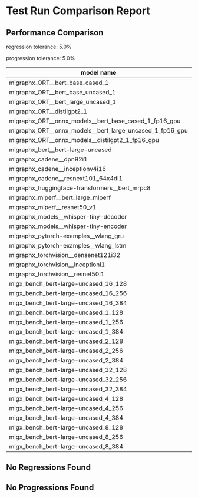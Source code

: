 # Test Run Comparison Report

## Performance Comparison

regression tolerance: 5.0%

progression tolerance: 5.0%

|model name|exit_status|analysis|old_time_ms|new_time_ms|change_ms|percent_change|
|---|---|---|---|---|---|---|
|migraphx_ORT__bert_base_cased_1|PASS|within tol|196.4141|200.4168|4.0027|2.04%|
|migraphx_ORT__bert_base_uncased_1|PASS|progression|1155.6163|322.8737|-832.7426|-72.06%|
|migraphx_ORT__bert_large_uncased_1|PASS|progression|601.0847|569.8044|-31.2803|-5.2%|
|migraphx_ORT__distilgpt2_1|PASS|progression|869.2971|84.6311|-784.666|-90.26%|
|migraphx_ORT__onnx_models__bert_base_cased_1_fp16_gpu|Numerics|regression|189.2694|220.7269|31.4575|16.62%|
|migraphx_ORT__onnx_models__bert_large_uncased_1_fp16_gpu|Numerics|regression|555.5934|594.8127|39.2193|7.06%|
|migraphx_ORT__onnx_models__distilgpt2_1_fp16_gpu|Numerics|regression|89.0442|102.455|13.4108|15.06%|
|migraphx_bert__bert-large-uncased|PASS|within tol|377.6139|368.3641|-9.2498|-2.45%|
|migraphx_cadene__dpn92i1|PASS|progression|208.4578|165.0387|-43.419|-20.83%|
|migraphx_cadene__inceptionv4i16|PASS|within tol|5393.2714|5449.8141|56.5427|1.05%|
|migraphx_cadene__resnext101_64x4di1|PASS|within tol|314.0393|316.4651|2.4259|0.77%|
|migraphx_huggingface-transformers__bert_mrpc8|PASS|within tol|426.5687|433.5702|7.0014|1.64%|
|migraphx_mlperf__bert_large_mlperf|Numerics|progression|495.6641|448.0608|-47.6033|-9.6%|
|migraphx_mlperf__resnet50_v1|PASS|within tol|98.3768|94.585|-3.7917|-3.85%|
|migraphx_models__whisper-tiny-decoder|PASS|within tol|62.4791|62.624|0.1449|0.23%|
|migraphx_models__whisper-tiny-encoder|Numerics|progression|238.6565|221.0923|-17.5642|-7.36%|
|migraphx_pytorch-examples__wlang_gru|PASS|within tol|67.7521|65.2236|-2.5285|-3.73%|
|migraphx_pytorch-examples__wlang_lstm|PASS|progression|21.8949|19.1781|-2.7169|-12.41%|
|migraphx_torchvision__densenet121i32|PASS|within tol|1576.2841|1553.7536|-22.5304|-1.43%|
|migraphx_torchvision__inceptioni1|PASS|within tol|214.1716|224.1622|9.9906|4.66%|
|migraphx_torchvision__resnet50i1|PASS|regression|94.5762|100.7179|6.1417|6.49%|
|migx_bench_bert-large-uncased_16_128|PASS|within tol|1604.4931|1537.2544|-67.2388|-4.19%|
|migx_bench_bert-large-uncased_16_256|PASS|within tol|5498.6971|5461.5213|-37.1758|-0.68%|
|migx_bench_bert-large-uncased_16_384|Numerics|within tol|9633.3401|9690.5377|57.1975|0.59%|
|migx_bench_bert-large-uncased_1_128|PASS|within tol|152.6721|160.0932|7.4211|4.86%|
|migx_bench_bert-large-uncased_1_256|PASS|progression|269.879|251.8758|-18.0032|-6.67%|
|migx_bench_bert-large-uncased_1_384|PASS|within tol|368.5045|360.0536|-8.4509|-2.29%|
|migx_bench_bert-large-uncased_2_128|PASS|within tol|243.6301|246.0566|2.4265|1.0%|
|migx_bench_bert-large-uncased_2_256|PASS|within tol|453.8752|443.879|-9.9962|-2.2%|
|migx_bench_bert-large-uncased_2_384|PASS|regression|655.5958|774.9699|119.3741|18.21%|
|migx_bench_bert-large-uncased_32_128|PASS|within tol|5181.7731|5072.219|-109.5541|-2.11%|
|migx_bench_bert-large-uncased_32_256|PASS|within tol|13647.9039|13744.1183|96.2144|0.7%|
|migx_bench_bert-large-uncased_32_384|Numerics|within tol|23623.5409|23942.0808|318.5399|1.35%|
|migx_bench_bert-large-uncased_4_128|PASS|progression|455.547|423.9108|-31.6361|-6.94%|
|migx_bench_bert-large-uncased_4_256|PASS|regression|790.9881|902.0544|111.0663|14.04%|
|migx_bench_bert-large-uncased_4_384|PASS|regression|1251.8018|1676.5212|424.7194|33.93%|
|migx_bench_bert-large-uncased_8_128|PASS|regression|735.2489|868.1581|132.9092|18.08%|
|migx_bench_bert-large-uncased_8_256|PASS|within tol|1686.9258|1631.1537|-55.7721|-3.31%|
|migx_bench_bert-large-uncased_8_384|PASS|within tol|3446.1106|3536.1691|90.0585|2.61%|

## No Regressions Found

## No Progressions Found

